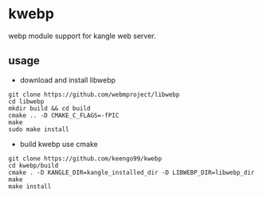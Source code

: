 # kwebp
webp module support for kangle web server.
## usage
* download and install libwebp
```
git clone https://github.com/webmproject/libwebp
cd libwebp
mkdir build && cd build
cmake .. -D CMAKE_C_FLAGS=-fPIC
make
sudo make install
```
* build kwebp use cmake
```
git clone https://github.com/keengo99/kwebp
cd kwebp/build
cmake . -D KANGLE_DIR=kangle_installed_dir -D LIBWEBP_DIR=libwebp_dir
make
make install
```

